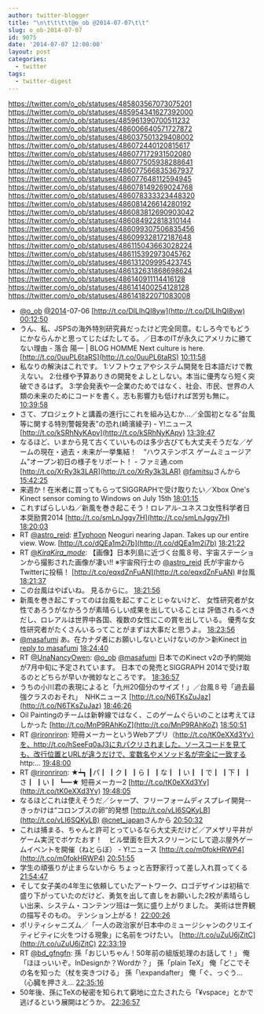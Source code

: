 ```yaml
---
author: twitter-blogger
title: "\n\t\t\t\t@o_ob @2014-07-07\t\t"
slug: o_ob-2014-07-07
id: 9075
date: '2014-07-07 12:00:00'
layout: post
categories:
  - twitter
tags:
  - twitter-digest
---
```


https://twitter.com/o_ob/statuses/485803567073075201 https://twitter.com/o_ob/statuses/485954341627392000 https://twitter.com/o_ob/statuses/485961390700511232 https://twitter.com/o_ob/statuses/486006640571727872 https://twitter.com/o_ob/statuses/486037501329408002 https://twitter.com/o_ob/statuses/486072440120815617 https://twitter.com/o_ob/statuses/486077172931502080 https://twitter.com/o_ob/statuses/486077505938288641 https://twitter.com/o_ob/statuses/486077566835367937 https://twitter.com/o_ob/statuses/486077648112594945 https://twitter.com/o_ob/statuses/486078149269024768 https://twitter.com/o_ob/statuses/486078333323448320 https://twitter.com/o_ob/statuses/486081426614280192 https://twitter.com/o_ob/statuses/486083812690903042 https://twitter.com/o_ob/statuses/486084922818310144 https://twitter.com/o_ob/statuses/486099307506835456 https://twitter.com/o_ob/statuses/486099328172187648 https://twitter.com/o_ob/statuses/486115043663028224 https://twitter.com/o_ob/statuses/486115392973045762 https://twitter.com/o_ob/statuses/486131209995423745 https://twitter.com/o_ob/statuses/486132631868698624 https://twitter.com/o_ob/statuses/486140911114416128 https://twitter.com/o_ob/statuses/486141400254128128 https://twitter.com/o_ob/statuses/486141822071083008  

*   [@o_ob](https://twitter.com/o_ob) [@2014](https://twitter.com/2014)-07-06 [http://t.co/DlLIhQI8yw](http://t.co/DlLIhQI8yw) [00:12:50](https://twitter.com/o_ob/statuses/485803567073075201)
*   うん、私、JSPSの海外特別研究員だったけど完全同意。むしろ今でもどうにかならんかと思ってじたばたしてる。／日本のITが永久にアメリカに勝てない理由 - 落合 陽一 | BLOG HOMME Next culture is here. [http://t.co/0uuPL6taRS](http://t.co/0uuPL6taRS) [10:11:58](https://twitter.com/o_ob/statuses/485954341627392000)
*   私なりの解決はこれです。 1:ソフトウェアやシステム開発を日本語だけで教えない。 2:仕様や予算ありきの開発をよしとしない。本当に優秀なら短く突破できるはず。 3:学会発表や一企業のためではなく、社会、市民、世界の人類の未来のためにコードを書く。志も影響力も低ければ苦労も無に。 [10:39:58](https://twitter.com/o_ob/statuses/485961390700511232)
*   さて、プロジェクトと講義の進行にこれを組み込むか...／全国初となる”台風等に関する特別警報発表”の恐れ(崎濱綾子) - Y!ニュース [http://t.co/kSRhNyKApv](http://t.co/kSRhNyKApv) [13:39:47](https://twitter.com/o_ob/statuses/486006640571727872)
*   なるほど、いまから見て古くていいものは多少古びても大丈夫そうだな／ゲームの現在・過去・未来が一挙集結！　“ハウステンボス ゲームミュージアム”オープン初日の様子をリポート！ - ファミ通.com [http://t.co/XrRy3k3LAR](http://t.co/XrRy3k3LAR) [@famitsu](https://twitter.com/famitsu)さんから [15:42:25](https://twitter.com/o_ob/statuses/486037501329408002)
*   来週か！在米者に買ってもらってSIGGRAPHで受け取りたい／Xbox One's Kinect sensor coming to Windows on July 15th [18:01:15](https://twitter.com/o_ob/statuses/486072440120815617)
*   これすばらしいね／新風を巻き起こそう！ロレアル-ユネスコ女性科学者日本奨励賞2014 [http://t.co/smLnJggy7H](http://t.co/smLnJggy7H) [18:20:03](https://twitter.com/o_ob/statuses/486077172931502080)
*   RT [@astro_reid](https://twitter.com/astro_reid): [#Typhoon](https://twitter.com/search?q=%23Typhoon&src=hash) Neoguri nearing Japan. Takes up our entire view. Wow. [http://t.co/dQEa1m2i7b](http://t.co/dQEa1m2i7b) [18:21:22](https://twitter.com/o_ob/statuses/486077505938288641)
*   RT [@_KiraKira_mode_](https://twitter.com/_KiraKira_mode_): 【画像】日本列島に近づく台風８号、宇宙ステーションから撮影された画像が凄い!! ※宇宙飛行士の [@astro_reid](https://twitter.com/astro_reid) 氏が宇宙からTwitterに投稿！ [http://t.co/eqxdZnFuAN](http://t.co/eqxdZnFuAN) #台風 [18:21:37](https://twitter.com/o_ob/statuses/486077566835367937)
*   この台風はやばいね。 見るからに。 [18:21:56](https://twitter.com/o_ob/statuses/486077648112594945)
*   新風を巻き起こすってのは台風を起こすことじゃないけど、 女性研究者が女性であろうがなかろうが素晴らしい成果を出していることは 評価されるべきだし、ロレアルは世界中各国、複数の女性にこの賞を出している。 優秀な女性研究者がたくさんいるってことがまずは大事だと思うよ。 [18:23:56](https://twitter.com/o_ob/statuses/486078149269024768)
*   [@masafumi](https://twitter.com/masafumi) あ。在カナダ者にお願いしないといけないのか＞新Kinect [in reply to masafumi](https://twitter.com/masafumi/statuses/486072844409794561) [18:24:40](https://twitter.com/o_ob/statuses/486078333323448320)
*   RT [@UnaNancyOwen](https://twitter.com/UnaNancyOwen): [@o_ob](https://twitter.com/o_ob) [@masafumi](https://twitter.com/masafumi) 日本でのKinect v2の予約開始が7月中旬に予定されています。 日本での発売とSIGGRAPH 2014で受け取るのとどちらが早いか微妙なところです。 [18:36:57](https://twitter.com/o_ob/statuses/486081426614280192)
*   うちの小川君の表現によると「九州20個分のサイズ！」／台風８号「過去最強クラスのおそれ」　NHKニュース [http://t.co/N6TKsZuJaz](http://t.co/N6TKsZuJaz) [18:46:26](https://twitter.com/o_ob/statuses/486083812690903042)
*   Oil Paintingのチームは新幹線ではなく、このゲームぐらいのことは考えてほしかった [http://t.co/MnP9RAhKoZ](http://t.co/MnP9RAhKoZ) [18:50:51](https://twitter.com/o_ob/statuses/486084922818310144)
*   RT [@rironriron](https://twitter.com/rironriron): 短冊メーカーというWebアプリ（http://t.co/tK0eXXd3Yv）を、http://t.co/hSeeFq0aJ3に丸パクリされました。ソースコードを見ても、改行位置とURLが違うだけで、変数名やメソッド名が完全に一致する http:… [19:48:00](https://twitter.com/o_ob/statuses/486099307506835456)
*   RT [@rironriron](https://twitter.com/rironriron): ★┷┓ ┃パ┃ ┃ク┃ ┃ら┃ ┃な┃ ┃い┃ ┃で┃ ┃下┃ ┃さ┃ ┃い┃ ┗━★ 短冊メーカー2 [http://t.co/tK0eXXd3Yv](http://t.co/tK0eXXd3Yv) [19:48:05](https://twitter.com/o_ob/statuses/486099328172187648)
*   なるほどこれは使えそうだ／シャープ、フリーフォームディスプレイ開発--きっかけは“コロンブスの卵”的発想 [http://t.co/vLI6SQKyLB](http://t.co/vLI6SQKyLB) [@cnet_japan](https://twitter.com/cnet_japan)さんから [20:50:32](https://twitter.com/o_ob/statuses/486115043663028224)
*   これは捕まる、ちゃんと許可とっているなら大丈夫だけど／アメザリ平井がゲーム実況でボケたおす！　ビル壁面を巨大スクリーンにして遊ぶ屋外ゲームイベントを開催（ねとらぼ） - Y!ニュース [http://t.co/m0fokHRWP4](http://t.co/m0fokHRWP4) [20:51:55](https://twitter.com/o_ob/statuses/486115392973045762)
*   学生の頑張りが止まらないから ちょっと吉野家行って差し入れ買ってくる [21:54:47](https://twitter.com/o_ob/statuses/486131209995423745)
*   そして女子美の4年生に依頼していたアートワーク、ロゴデザインは初稿で盛り下がっていたのだけど、勇気を出して直しをお願いした2校が素晴らしい出来、システム・コンテンツ班は一気に盛り上がりました。 美術は世界観の描写そのもの。 テンション上がる！ [22:00:26](https://twitter.com/o_ob/statuses/486132631868698624)
*   ポリティシャニズム／「一人の政治家が日本中のミュージシャンのクリエイティビティに火をつける現象」に名前をつけたい。 [http://t.co/uZuU6jZitC](http://t.co/uZuU6jZitC) [22:33:19](https://twitter.com/o_ob/statuses/486140911114416128)
*   RT [@bd_gfngfn](https://twitter.com/bd_gfngfn): 孫「おじいちゃん！50年前の組版処理のお話して！」 俺「ほほっいいぞ。InDesignか？Wordか？」 孫「plain TeX」 俺「どこでその名を知った（杖を突きつける」 孫「\expandafter」 俺「ぐ、っぐう…（心臓を押さえ… [22:35:16](https://twitter.com/o_ob/statuses/486141400254128128)
*   50年後、孫にTeXの秘密を知られて窮地に立たされたら「¥vspace」とかで逃げるという展開はどうか。 [22:36:57](https://twitter.com/o_ob/statuses/486141822071083008)